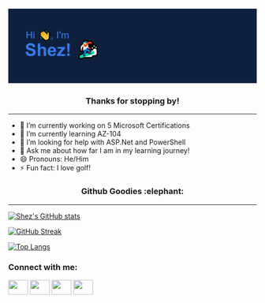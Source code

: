 ![alt text](https://github.com/ShezzyBear/ShezzyBear/blob/main/header.png?raw=true)

<h3 align="center">Thanks for stopping by!</h3>

---

- 🔭 I’m currently working on 5 Microsoft Certifications
- 🌱 I’m currently learning AZ-104
- 🤔 I’m looking for help with ASP.Net and PowerShell
- 💬 Ask me about how far I am in my learning journey!
- 😄 Pronouns: He/Him
- ⚡ Fun fact: I love golf!

<h3 align="center">Github Goodies :elephant:</h3>

---

[![Shez's GitHub stats](https://github-readme-stats.vercel.app/api?username=ShezzyBear&show_icons=true&theme=github_dark&hide_border=true)](https://github.com/anuraghazra/github-readme-stats)

[![GitHub Streak](http://github-readme-streak-stats.herokuapp.com?user=ShezzyBear&theme=holi-theme&hide_border=true&date_format=M%20j%5B%2C%20Y%5D)](https://git.io/streak-stats)

[![Top Langs](https://github-readme-stats.vercel.app/api/top-langs/?username=ShezzyBear&layout=compact&theme=github_dark&hide_border=true)](https://github.com/anuraghazra/github-readme-stats)


<h3 align="left">Connect with me:</h3>
<p align="left">
<a href="https://twitter.com/ShezBhagwandin" target="blank"><img align="center" src="https://cdn.jsdelivr.net/npm/simple-icons@3.0.1/icons/twitter.svg" alt="" height="30" width="40" /></a>
<a href="https://www.linkedin.com/in/shez-bhagwandin-963285189/" target="blank"><img align="center" src="https://cdn.jsdelivr.net/npm/simple-icons@3.0.1/icons/linkedin.svg" alt="" height="30" width="40" /></a>
<a href="https://www.instagram.com/shezzybear_/" target="blank"><img align="center" src="https://cdn.jsdelivr.net/npm/simple-icons@3.0.1/icons/instagram.svg" alt="" height="30" width="40" /></a>
<a href="https://www.youtube.com/channel/UCGbXSvrp8TdE8qBK5IzRC0g" target="blank"><img align="center" src="https://cdn.jsdelivr.net/npm/simple-icons@3.0.1/icons/youtube.svg" alt="" height="30" width="40" /></a>
</p>